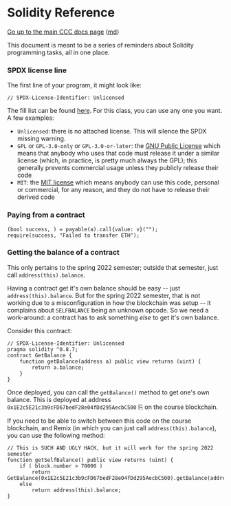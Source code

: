 Solidity Reference
==================

[Go up to the main CCC docs page](index.html) ([md](index.md))


This document is meant to be a series of reminders about Solidity programming tasks, all in one place.


### SPDX license line

The first line of your program, it might look like:

```
// SPDX-License-Identifier: Unlicensed
```

The fill list can be found [here](https://spdx.org/licenses/).  For this class, you can use any one you want.  A few examples:

- `Unlicensed`: there is no attached license.  This will silence the SPDX missing warning.
- `GPL` or `GPL-3.0-only` or `GPL-3.0-or-later`: the [GNU Public License](https://spdx.org/licenses/GPL-3.0-or-later.html) which means that anybody who uses that code must release it under a similar license (which, in practice, is pretty much always the GPL); this generally prevents commercial usage unless they publicly release their code
- `MIT`: the [MIT license](https://spdx.org/licenses/MIT.html) which means anybody can use this code, personal or commercial, for any reason, and they do not have to release their derived code


### Paying from a contract

```
(bool success, ) = payable(a).call{value: v}("");
require(success, "Failed to transfer ETH");
```


### Getting the balance of a contract

This only pertains to the spring 2022 semester; outside that semester, just call `address(this).balance`.

Having a contract get it's own balance should be easy -- just `address(this).balance`.  But for the spring 2022 semester, that is not working due to a misconfiguration in how the blockchain was setup -- it complains about `SELFBALANCE` being an unknown opcode.  So we need a work-around: a contract has to ask something *else* to get it's own balance.  

Consider this contract:

```
// SPDX-License-Identifier: Unlicensed
pragma solidity ^0.8.7;
contract GetBalance {
    function getBalance(address a) public view returns (uint) {
        return a.balance;
    }
}
```

Once deployed, you can call the `getBalance()` method to get one's own balance.  This is deployed at address `0x1E2c5E21c3b9cFD67bedF28e04fDd295AecbC500` <span class="copylink" onclick="navigator.clipboard.writeText('0x1E2c5E21c3b9cFD67bedF28e04fDd295AecbC500')">&#x2398;</span> on the course blockchain.

If you need to be able to switch between this code on the course blockchain, and Remix (in which you can just call `address(this).balance`), you can use the following method:

```
// This is SUCH AND UGLY HACK, but it will work for the spring 2022 semester
function getSelfBalance() public view returns (uint) {
    if ( block.number > 70000 )
        return GetBalance(0x1E2c5E21c3b9cFD67bedF28e04fDd295AecbC500).getBalance(address(this));
    else
        return address(this).balance;
}
```
